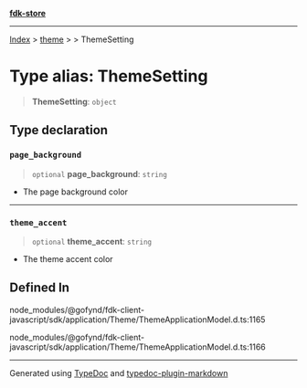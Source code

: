[**fdk-store**](../../../README.md)
***

[Index](../../../API.md) > [theme](../../README.md) > [<internal>](../README.md) > ThemeSetting

# Type alias: ThemeSetting

> **ThemeSetting**: `object`

## Type declaration

### `page_background`

> `optional` **page\_background**: `string`

- The page background color

***

### `theme_accent`

> `optional` **theme\_accent**: `string`

- The theme accent color

## Defined In

node\_modules/@gofynd/fdk-client-javascript/sdk/application/Theme/ThemeApplicationModel.d.ts:1165

node\_modules/@gofynd/fdk-client-javascript/sdk/application/Theme/ThemeApplicationModel.d.ts:1166

***
Generated using [TypeDoc](https://typedoc.org/) and [typedoc-plugin-markdown](https://www.npmjs.com/package/typedoc-plugin-markdown)
